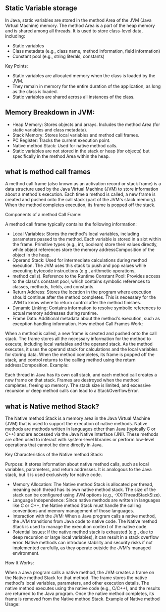 ## Static Variable storage
In Java, static variables are stored in the method Area of the JVM (Java Virtual Machine) memory. 
The method Area is a part of the heap memory and is shared among all threads. 
It is used to store class-level data, including:

- Static variables
- Class metadata (e.g., class name, method information, field information)
- Constant pool (e.g., string literals, constants)

Key Points:

- Static variables are allocated memory when the class is loaded by the JVM.
- They remain in memory for the entire duration of the application, as long as the class is loaded.
- Static variables are shared across all instances of the class.

## Memory Breakdown in JVM:

- Heap Memory: Stores objects and arrays.
 Includes the method Area (for static variables and class metadata).
- Stack Memory: Stores local variables and method call frames.
- PC Register: Tracks the current execution point.
- Native method Stack: Used for native method calls.
- Static variables are not stored in the stack or heap (for objects) but specifically in the method Area within the heap.

## what is method call frames
A method call frame (also known as an activation record or stack frame) is a data structure used by the Java Virtual 
Machine (JVM) to store information about a method's execution. Each time a method is called, a new frame is created 
and pushed onto the call stack (part of the JVM's stack memory). When the method completes execution, its frame is 
popped off the stack.

Components of a method Call Frame:

A method call frame typically contains the following information:

- Local Variables:
Stores the method's local variables, including parameters passed to the method.
Each variable is stored in a slot within the frame.
Primitive types (e.g., int, boolean) store their values directly, while object references store the memory addressComposition of the
object in the heap.
- Operand Stack:
Used for intermediate calculations during method execution.
The JVM uses this stack to push and pop values while executing bytecode instructions (e.g., arithmetic operations, 
- method calls).
Reference to the Runtime Constant Pool:
Provides access to the class's constant pool, which contains symbolic references to classes, methods, fields, and 
constants.
- Return Address:
Stores the location in the program where execution should continue after the method completes.
This is necessary for the JVM to know where to return control after the method finishes.
- Dynamic Linking:
Contains information to resolve symbolic references to actual memory addresses during runtime.
- Frame Data:
Additional metadata about the method's execution, such as exception handling information.
How method Call Frames Work:

When a method is called, a new frame is created and pushed onto the call stack.
The frame stores all the necessary information for the method to execute, including local variables and the operand stack.
As the method executes, it uses the operand stack for calculations and the local variables for storing data.
When the method completes, its frame is popped off the stack, and control returns to the calling method using the 
return addressComposition.
Example:


Each thread in Java has its own call stack, and each method call creates a new frame on that stack.
Frames are destroyed when the method completes, freeing up memory.
The stack size is limited, and excessive recursion or deep method calls can lead to a StackOverflowError.

## what is Native method Stack?
The Native method Stack is a memory area in the Java Virtual Machine (JVM) that is used to support the execution of 
native methods. Native methods are methods written in languages other than Java (typically C or C++) and are accessed 
via the Java Native Interface (JNI). These methods are often used to interact with system-level libraries or perform 
low-level operations that cannot be done directly in Java.

Key Characteristics of the Native method Stack:

Purpose:
It stores information about native method calls, such as local variables, parameters, and return addresses.
It is analogous to the Java stack, but it is used exclusively for native code.
- Memory Allocation:
The Native method Stack is allocated per thread, meaning each thread has its own native method stack.
The size of the stack can be configured using JVM options (e.g., -XX:ThreadStackSize).
- Language Independence:
Since native methods are written in languages like C or C++, the Native method Stack must handle the calling conventions
and memory management of those languages.
- Interaction with the JVM:
When a Java program calls a native method, the JVM transitions from Java code to native code.
The Native method Stack is used to manage the execution context of the native code.
- Potential Issues:
If the native method stack is exhausted (e.g., due to deep recursion or large local variables), it can result in 
a stack overflow error.
Native methods can introduce stability and security risks if not implemented carefully, as they operate outside the 
JVM's managed environment.

How It Works:

When a Java program calls a native method, the JVM creates a frame on the Native method Stack for that method.
The frame stores the native method's local variables, parameters, and other execution details.
The native method executes using the native code (e.g., C/C++), and the results are returned to the Java program.
Once the native method completes, its frame is removed from the Native method Stack.
Example of Native method Usage:

